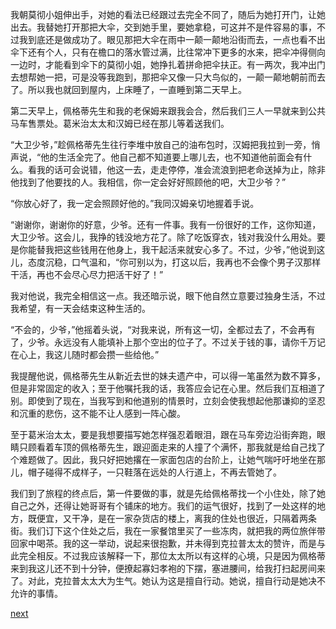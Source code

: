 
我朝莫彻小姐伸出手，对她的看法已经跟过去完全不同了，随后为她打开门，让她出去。我替她打开那把大伞，交到她手里，要她拿稳，可这并不是件容易的事，不过我到底还是做成功了。眼见那把大伞在雨中一颠一颠地沿街而去，一点也看不出伞下还有个人，只有在檐口的落水管过满，比往常冲下更多的水来，把伞冲得侧向一边时，才能看到伞下的莫彻小姐，她挣扎着拼命把伞扶正。有一两次，我冲出门去想帮她一把，可是没等我跑到，那把伞又像一只大鸟似的，一颠一颠地朝前而去了。所以我也就回到屋内，上床睡了，一直睡到第二天早上。

第二天早上，佩格蒂先生和我的老保姆来跟我会合，然后我们三人一早就来到公共马车售票处。葛米治太太和汉姆已经在那儿等着送我们。

“大卫少爷，”趁佩格蒂先生往行李堆中放自己的油布包时，汉姆把我拉到一旁，悄声说，“他的生活全完了。他自己都不知道要上哪儿去，也不知道他前面会有什么。看我的话可会说错，他这一去，走走停停，准会流浪到把老命送掉为止，除非他找到了他要找的人。我相信，你一定会好好照顾他的吧，大卫少爷？”

“你放心好了，我一定会照顾好他的。”我同汉姆亲切地握着手说。

“谢谢你，谢谢你的好意，少爷。还有一件事。我有一份很好的工作，这你知道，大卫少爷。这会儿，我挣的钱没地方花了。除了吃饭穿衣，钱对我没什么用处。要是你能替我把这些钱用在他身上，我干起活来就安心多了。不过，少爷，”他说到这儿，态度沉稳，口气温和，“你可别以为，打这以后，我再也不会像个男子汉那样干活，再也不会尽心尽力把活干好了！”

我对他说，我完全相信这一点。我还暗示说，眼下他自然立意要过独身生活，不过我希望，有一天会结束这种生活的。

“不会的，少爷，”他摇着头说，“对我来说，所有这一切，全都过去了，不会再有了，少爷。永远没有人能填补上那个空出的位子了。不过关于钱的事，请你千万记在心上，我这儿随时都会攒一些给他。”

我提醒他说，佩格蒂先生从新近去世的妹夫遗产中，可以得一笔虽然为数不算多，但是非常固定的收入；至于他嘱托我的话，我答应会记在心里。然后我们互相道了别。即使到了现在，当我写到和他道别的情景时，立刻会使我想起他那谦抑的坚忍和沉重的悲伤，这不能不让人感到一阵心酸。

至于葛米治太太，要是我想要描写她怎样强忍着眼泪，跟在马车旁边沿街奔跑，眼睛只顾看着车顶的佩格蒂先生，跟迎面走来的人撞了个满怀，那我就是给自己找了个难题做了。因此，我只好把她撂在一家面包店的台阶上，让她气喘吁吁地坐在那儿，帽子碰得不成样子，一只鞋落在远处的人行道上，不再去管她了。

我们到了旅程的终点后，第一件要做的事，就是先给佩格蒂找一个小住处，除了她自己之外，还得让她哥哥有个铺床的地方。我们的运气很好，找到了一处这样的地方，既便宜，又干净，是在一家杂货店的楼上，离我的住处也很近，只隔着两条街。我们订下这个住处之后，我在一家餐馆里买了一些冻肉，就把我的两位旅伴带回家中喝茶。我的这一举动，说起来很抱歉，并未得到克拉普太太的赞许，而是与此完全相反。不过我应该解释一下，那位太太所以有这样的心境，只是因为佩格蒂来到我这儿还不到十分钟，便撩起寡妇孝袍的下摆，塞进腰间，给我打扫起房间来了。对此，克拉普太太大为生气。她认为这是擅自行动。她说，擅自行动是她决不允许的事情。

[next](page416)